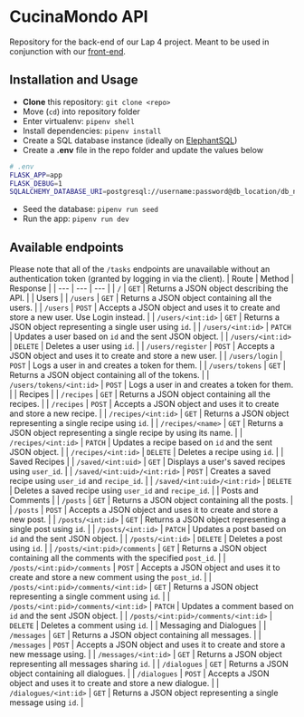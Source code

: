 # CucinaMondo API
Repository for the back-end of our Lap 4 project. Meant to be used in conjunction with our [front-end](https://github.com/rantirules/LAP4-Yao45).

## Installation and Usage
- **Clone** this repository: `git clone <repo>`
- Move (`cd`) into repository folder
- Enter virtualenv: `pipenv shell`
- Install dependencies: `pipenv install`
- Create a SQL database instance (ideally on [ElephantSQL](https://www.elephantsql.com/))
- Create a **.env** file in the repo folder and update the values below
```sh
# .env
FLASK_APP=app
FLASK_DEBUG=1
SQLALCHEMY_DATABASE_URI=postgresql://username:password@db_location/db_name
```
- Seed the database: `pipenv run seed`
- Run the app: `pipenv run dev`

## Available endpoints
Please note that all of the `/tasks` endpoints are unavailable without an authentication token (granted by logging in via the client).
| Route | Method | Response |
| --- | --- | --- |
| `/` | `GET` | Returns a JSON object describing the API. |
| Users |
| `/users` | `GET` | Returns a JSON object containing all the users. |
| `/users` | `POST` | Accepts a JSON object and uses it to create and store a new user. Use Login instead. |
| `/users/<int:id>` | `GET` | Returns a JSON object representing a single user using `id`. |
| `/users/<int:id>` | `PATCH` | Updates a user based on `id` and the sent JSON object. |
| `/users/<int:id>` | `DELETE` | Deletes a user using `id`. |
| `/users/register` | `POST` | Accepts a JSON object and uses it to create and store a new user. |
| `/users/login` | `POST` | Logs a user in and creates a token for them. |
| `/users/tokens` | `GET` | Returns a JSON object containing all of the tokens. |
| `/users/tokens/<int:id>` | `POST` | Logs a user in and creates a token for them. |
| Recipes |
| `/recipes` | `GET` | Returns a JSON object containing all the recipes. |
| `/recipes` | `POST` | Accepts a JSON object and uses it to create and store a new recipe. |
| `/recipes/<int:id>` | `GET` | Returns a JSON object representing a single recipe using `id`. |
| `/recipes/<name>` | `GET` | Returns a JSON object representing a single recipe by using its name. |
| `/recipes/<int:id>` | `PATCH` | Updates a recipe based on `id` and the sent JSON object. |
| `/recipes/<int:id>` | `DELETE` | Deletes a recipe using `id`. |
| Saved Recipes |
| `/saved/<int:uid>` | `GET` | Displays a user's saved recipes using `user_id`. |
| `/saved/<int:uid>/<int:rid>` | `POST` | Creates a saved recipe using `user_id` and `recipe_id`. |
| `/saved/<int:uid>/<int:rid>` | `DELETE` | Deletes a saved recipe using `user_id` and `recipe_id`. |
| Posts and Comments |
| `/posts` | `GET` | Returns a JSON object containing all the posts. |
| `/posts` | `POST` | Accepts a JSON object and uses it to create and store a new post. |
| `/posts/<int:id>` | `GET` | Returns a JSON object representing a single post using `id`. |
| `/posts/<int:id>` | `PATCH` | Updates a post based on `id` and the sent JSON object. |
| `/posts/<int:id>` | `DELETE` | Deletes a post using `id`. |
| `/posts/<int:pid>/comments` | `GET` | Returns a JSON object containing all the comments with the specified `post_id`. |
| `/posts/<int:pid>/comments` | `POST` | Accepts a JSON object and uses it to create and store a new comment using the `post_id`. |
| `/posts/<int:pid>/comments/<int:id>` | `GET` | Returns a JSON object representing a single comment using `id`. |
| `/posts/<int:pid>/comments/<int:id>` | `PATCH` | Updates a comment based on `id` and the sent JSON object. |
| `/posts/<int:pid>/comments/<int:id>` | `DELETE` | Deletes a comment using `id`. |
| Messaging and Dialogues |
| `/messages` | `GET` | Returns a JSON object containing all messages. |
| `/messages` | `POST` | Accepts a JSON object and uses it to create and store a new message using. |
| `/messages/<int:id>` | `GET` | Returns a JSON object representing all messages sharing `id`. |
| `/dialogues` | `GET` | Returns a JSON object containing all dialogues. |
| `/dialogues` | `POST` | Accepts a JSON object and uses it to create and store a new dialogue. |
| `/dialogues/<int:id>` | `GET` | Returns a JSON object representing a single message using `id`. |